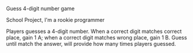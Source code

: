 
Guess 4-digit number game

  School Project, I'm a rookie programmer
  
Players guesses a 4-digit number. 
When a correct digit matches correct place, gain 1 A; 
when a correct digit matches wrong place, gain 1 B.
Guess until match the answer,
will provide how many times players guessed.
